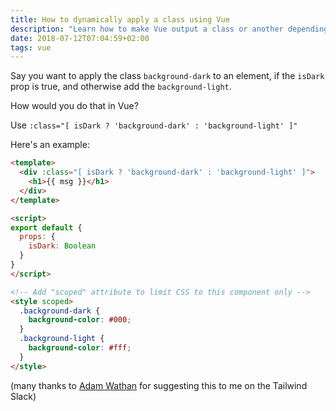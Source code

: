 ```yaml
---
title: How to dynamically apply a class using Vue
description: "Learn how to make Vue output a class or another depending on some condition"
date: 2018-07-12T07:04:59+02:00
tags: vue
---
```


Say you want to apply the class `background-dark` to an element, if the `isDark` prop is true, and otherwise add the `background-light`.

How would you do that in Vue?

Use `:class="[ isDark ? 'background-dark' : 'background-light' ]"`

Here's an example:

```html
<template>
  <div :class="[ isDark ? 'background-dark' : 'background-light' ]">
    <h1>{{ msg }}</h1>
  </div>
</template>

<script>
export default {
  props: {
    isDark: Boolean
  }
}
</script>

<!-- Add "scoped" attribute to limit CSS to this component only -->
<style scoped>
  .background-dark {
    background-color: #000;
  }
  .background-light {
    background-color: #fff;
  }
</style>
```

(many thanks to [Adam Wathan](https://twitter.com/adamwathan) for suggesting this to me on the Tailwind Slack)
